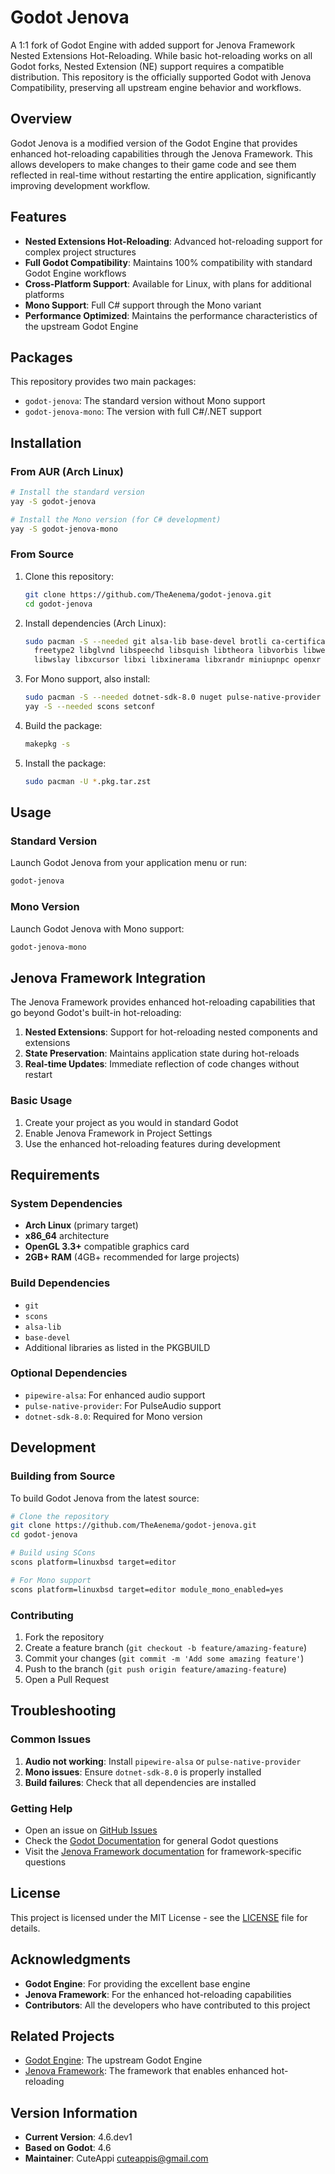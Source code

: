 # Godot Jenova

A 1:1 fork of Godot Engine with added support for Jenova Framework Nested Extensions Hot-Reloading. While basic hot-reloading works on all Godot forks, Nested Extension (NE) support requires a compatible distribution. This repository is the officially supported Godot with Jenova Compatibility, preserving all upstream engine behavior and workflows.

## Overview

Godot Jenova is a modified version of the Godot Engine that provides enhanced hot-reloading capabilities through the Jenova Framework. This allows developers to make changes to their game code and see them reflected in real-time without restarting the entire application, significantly improving development workflow.

## Features

- **Nested Extensions Hot-Reloading**: Advanced hot-reloading support for complex project structures
- **Full Godot Compatibility**: Maintains 100% compatibility with standard Godot Engine workflows
- **Cross-Platform Support**: Available for Linux, with plans for additional platforms
- **Mono Support**: Full C# support through the Mono variant
- **Performance Optimized**: Maintains the performance characteristics of the upstream Godot Engine

## Packages

This repository provides two main packages:

- `godot-jenova`: The standard version without Mono support
- `godot-jenova-mono`: The version with full C#/.NET support

## Installation

### From AUR (Arch Linux)

```bash
# Install the standard version
yay -S godot-jenova

# Install the Mono version (for C# development)
yay -S godot-jenova-mono
```

### From Source

1. Clone this repository:
   ```bash
   git clone https://github.com/TheAenema/godot-jenova.git
   cd godot-jenova
   ```

2. Install dependencies (Arch Linux):
   ```bash
   sudo pacman -S --needed git alsa-lib base-devel brotli ca-certificates embree \
     freetype2 libglvnd libspeechd libsquish libtheora libvorbis libwebp \
     libwslay libxcursor libxi libxinerama libxrandr miniupnpc openxr pcre2
   ```

3. For Mono support, also install:
   ```bash
   sudo pacman -S --needed dotnet-sdk-8.0 nuget pulse-native-provider
   yay -S --needed scons setconf
   ```

4. Build the package:
   ```bash
   makepkg -s
   ```

5. Install the package:
   ```bash
   sudo pacman -U *.pkg.tar.zst
   ```

## Usage

### Standard Version

Launch Godot Jenova from your application menu or run:

```bash
godot-jenova
```

### Mono Version

Launch Godot Jenova with Mono support:

```bash
godot-jenova-mono
```

## Jenova Framework Integration

The Jenova Framework provides enhanced hot-reloading capabilities that go beyond Godot's built-in hot-reloading:

1. **Nested Extensions**: Support for hot-reloading nested components and extensions
2. **State Preservation**: Maintains application state during hot-reloads
3. **Real-time Updates**: Immediate reflection of code changes without restart

### Basic Usage

1. Create your project as you would in standard Godot
2. Enable Jenova Framework in Project Settings
3. Use the enhanced hot-reloading features during development

## Requirements

### System Dependencies

- **Arch Linux** (primary target)
- **x86_64** architecture
- **OpenGL 3.3+** compatible graphics card
- **2GB+ RAM** (4GB+ recommended for large projects)

### Build Dependencies

- `git`
- `scons`
- `alsa-lib`
- `base-devel`
- Additional libraries as listed in the PKGBUILD

### Optional Dependencies

- `pipewire-alsa`: For enhanced audio support
- `pulse-native-provider`: For PulseAudio support
- `dotnet-sdk-8.0`: Required for Mono version

## Development

### Building from Source

To build Godot Jenova from the latest source:

```bash
# Clone the repository
git clone https://github.com/TheAenema/godot-jenova.git
cd godot-jenova

# Build using SCons
scons platform=linuxbsd target=editor

# For Mono support
scons platform=linuxbsd target=editor module_mono_enabled=yes
```

### Contributing

1. Fork the repository
2. Create a feature branch (`git checkout -b feature/amazing-feature`)
3. Commit your changes (`git commit -m 'Add some amazing feature'`)
4. Push to the branch (`git push origin feature/amazing-feature`)
5. Open a Pull Request

## Troubleshooting

### Common Issues

1. **Audio not working**: Install `pipewire-alsa` or `pulse-native-provider`
2. **Mono issues**: Ensure `dotnet-sdk-8.0` is properly installed
3. **Build failures**: Check that all dependencies are installed

### Getting Help

- Open an issue on [GitHub Issues](https://github.com/TheAenema/godot-jenova/issues)
- Check the [Godot Documentation](https://docs.godotengine.org/) for general Godot questions
- Visit the [Jenova Framework documentation](https://github.com/TheAenema/jenova-framework) for framework-specific questions

## License

This project is licensed under the MIT License - see the [LICENSE](LICENSE) file for details.

## Acknowledgments

- **Godot Engine**: For providing the excellent base engine
- **Jenova Framework**: For the enhanced hot-reloading capabilities
- **Contributors**: All the developers who have contributed to this project

## Related Projects

- [Godot Engine](https://github.com/godotengine/godot): The upstream Godot Engine
- [Jenova Framework](https://github.com/TheAenema/jenova-framework): The framework that enables enhanced hot-reloading

## Version Information

- **Current Version**: 4.6.dev1
- **Based on Godot**: 4.6
- **Maintainer**: CuteAppi <cuteappis@gmail.com>